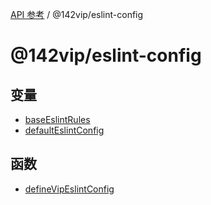 [API 参考](../../packages.md) / @142vip/eslint-config

# @142vip/eslint-config

## 变量

- [baseEslintRules](variables/baseEslintRules.md)
- [defaultEslintConfig](variables/defaultEslintConfig.md)

## 函数

- [defineVipEslintConfig](functions/defineVipEslintConfig.md)
